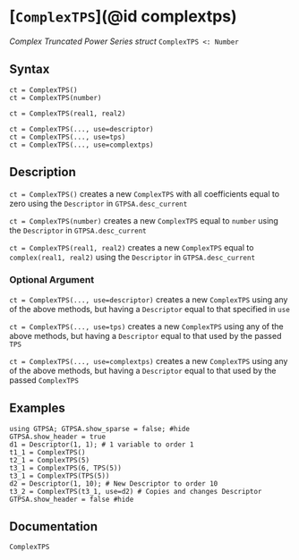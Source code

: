 # [`ComplexTPS`](@id complextps)
*Complex Truncated Power Series struct*
```ComplexTPS <: Number```
## Syntax
```
ct = ComplexTPS()
ct = ComplexTPS(number)

ct = ComplexTPS(real1, real2)

ct = ComplexTPS(..., use=descriptor)
ct = ComplexTPS(..., use=tps)
ct = ComplexTPS(..., use=complextps)
```

## Description

`ct = ComplexTPS()` creates a new `ComplexTPS` with all coefficients equal to zero using the `Descriptor` in `GTPSA.desc_current`

`ct = ComplexTPS(number)` creates a new `ComplexTPS` equal to `number` using the `Descriptor` in `GTPSA.desc_current`

`ct = ComplexTPS(real1, real2)` creates a new `ComplexTPS` equal to `complex(real1, real2)` using the `Descriptor` in `GTPSA.desc_current`

### Optional Argument

`ct = ComplexTPS(..., use=descriptor)` creates a new `ComplexTPS` using any of the above methods, but having a `Descriptor` equal to that specified in `use`

`ct = ComplexTPS(..., use=tps)` creates a new `ComplexTPS` using any of the above methods, but having a `Descriptor` equal to that used by the passed `TPS`

`ct = ComplexTPS(..., use=complextps)` creates a new `ComplexTPS` using any of the above methods, but having a `Descriptor` equal to that used by the passed  `ComplexTPS`



## Examples
```@repl desc
using GTPSA; GTPSA.show_sparse = false; #hide
GTPSA.show_header = true
d1 = Descriptor(1, 1); # 1 variable to order 1
t1_1 = ComplexTPS()
t2_1 = ComplexTPS(5)
t3_1 = ComplexTPS(6, TPS(5))
t3_1 = ComplexTPS(TPS(5))
d2 = Descriptor(1, 10); # New Descriptor to order 10
t3_2 = ComplexTPS(t3_1, use=d2) # Copies and changes Descriptor
GTPSA.show_header = false #hide
```

## Documentation
```@docs
ComplexTPS
```